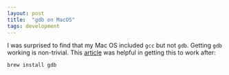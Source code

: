 ```yaml
---
layout: post
title:  "gdb on MacOS"
tags: development
---
```


I was surprised to find that my Mac OS included `gcc` but not `gdb`.
Getting `gdb` working is non-trivial.
This [article](https://sourceware.org/gdb/wiki/BuildingOnDarwin)
was helpful in getting this to work after:
```
brew install gdb
```
